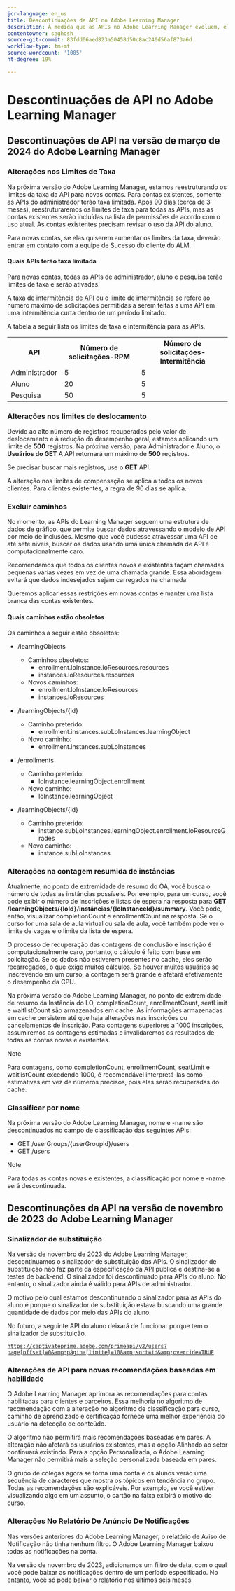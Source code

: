 ```yaml
---
jcr-language: en_us
title: Descontinuações de API no Adobe Learning Manager
description: À medida que as APIs no Adobe Learning Manager evoluem, elas são periodicamente reorganizadas ou atualizadas. Quando as APIs evoluem, a API antiga é descontinuada e eventualmente removida. Esta página contém informações que você precisa saber ao migrar de versões de API obsoletas para versões de API mais novas e estáveis.
contentowner: saghosh
source-git-commit: 83fdd06aed823a50458d50c8ac240d56af873a6d
workflow-type: tm+mt
source-wordcount: '1005'
ht-degree: 19%

---
```



# Descontinuações de API no Adobe Learning Manager

## Descontinuações de API na versão de março de 2024 do Adobe Learning Manager

### Alterações nos Limites de Taxa

Na próxima versão do Adobe Learning Manager, estamos reestruturando os limites da taxa da API para novas contas. Para contas existentes, somente as APIs do administrador terão taxa limitada. Após 90 dias (cerca de 3 meses), reestruturaremos os limites de taxa para todas as APIs, mas as contas existentes serão incluídas na lista de permissões de acordo com o uso atual. As contas existentes precisam revisar o uso da API do aluno.

Para novas contas, se elas quiserem aumentar os limites da taxa, deverão entrar em contato com a equipe de Sucesso do cliente do ALM.

#### Quais APIs terão taxa limitada

Para novas contas, todas as APIs de administrador, aluno e pesquisa terão limites de taxa e serão ativadas.

A taxa de intermitência de API ou o limite de intermitência se refere ao número máximo de solicitações permitidas a serem feitas a uma API em uma intermitência curta dentro de um período limitado.

A tabela a seguir lista os limites de taxa e intermitência para as APIs.

<table>
    <tr>
        <th>API</th>
        <th>Número de solicitações-RPM</th>
        <th>Número de solicitações-Intermitência</th>
    </tr>
    <tr>
        <td>Administrador</td>
        <td>5</td>
        <td>5</td>
    </tr>
    <tr>
        <td>Aluno</td>
        <td>20</td>
        <td>5</td>
    </tr>
    <tr>
        <td>Pesquisa</td>
        <td>50</td>
        <td>5</td>
    </tr>
</table>

### Alterações nos limites de deslocamento

Devido ao alto número de registros recuperados pelo valor de deslocamento e à redução do desempenho geral, estamos aplicando um limite de **500** registros. Na próxima versão, para Administrador e Aluno, o **Usuários do GET** A API retornará um máximo de **500** registros.

Se precisar buscar mais registros, use o **GET** API.

A alteração nos limites de compensação se aplica a todos os novos clientes. Para clientes existentes, a regra de 90 dias se aplica.

### Excluir caminhos

No momento, as APIs do Learning Manager seguem uma estrutura de dados de gráfico, que permite buscar dados atravessando o modelo de API por meio de inclusões. Mesmo que você pudesse atravessar uma API de até sete níveis, buscar os dados usando uma única chamada de API é computacionalmente caro.

Recomendamos que todos os clientes novos e existentes façam chamadas pequenas várias vezes em vez de uma chamada grande. Essa abordagem evitará que dados indesejados sejam carregados na chamada.

Queremos aplicar essas restrições em novas contas e manter uma lista branca das contas existentes.

#### Quais caminhos estão obsoletos

Os caminhos a seguir estão obsoletos:

* /learningObjects
   * Caminhos obsoletos:
      * enrollment.loInstance.loResources.resources
      * instances.loResources.resources
   * Novos caminhos:
      * enrollment.loInstance.loResources
      * instances.loResources

* /learningObjects/{id}
   * Caminho preterido:
      * enrollment.instances.subLoInstances.learningObject
   * Novo caminho:
      * enrollment.instances.subLoInstances

* /enrollments
   * Caminho preterido:
      * loInstance.learningObject.enrollment
   * Novo caminho:
      * loInstance.learningObject

* /learningObjects/{id}
   * Caminho preterido:
      * instance.subLoInstances.learningObject.enrollment.loResourceGrades
   * Novo caminho:
      * instance.subLoInstances

### Alterações na contagem resumida de instâncias

Atualmente, no ponto de extremidade de resumo do OA, você busca o número de todas as instâncias possíveis. Por exemplo, para um curso, você pode exibir o número de inscrições e listas de espera na resposta para **GET /learningObjects/{loId}/instâncias/{loInstanceId}/summary**. Você pode, então, visualizar completionCount e enrollmentCount na resposta. Se o curso for uma sala de aula virtual ou sala de aula, você também pode ver o limite de vagas e o limite da lista de espera.

O processo de recuperação das contagens de conclusão e inscrição é computacionalmente caro, portanto, o cálculo é feito com base em solicitação. Se os dados não estiverem presentes no cache, eles serão recarregados, o que exige muitos cálculos. Se houver muitos usuários se inscrevendo em um curso, a contagem será grande e afetará efetivamente o desempenho da CPU.

Na próxima versão do Adobe Learning Manager, no ponto de extremidade de resumo da Instância do LO, completionCount, enrollmentCount, seatLimit e waitlistCount são armazenados em cache. As informações armazenadas em cache persistem até que haja alterações nas inscrições ou cancelamentos de inscrição. Para contagens superiores a 1000 inscrições, assumiremos as contagens estimadas e invalidaremos os resultados de todas as contas novas e existentes.

>[!NOTE]
>
>Para contagens, como completionCount, enrollmentCount, seatLimit e waitlistCount excedendo 1000, é recomendável interpretá-las como estimativas em vez de números precisos, pois elas serão recuperadas do cache.

### Classificar por nome

Na próxima versão do Adobe Learning Manager, nome e -name são descontinuados no campo de classificação das seguintes APIs:

* GET /userGroups/{userGroupId}/users
* GET /users

>[!NOTE]
>
>Para todas as contas novas e existentes, a classificação por nome e -name será descontinuada.


## Descontinuações da API na versão de novembro de 2023 do Adobe Learning Manager

### Sinalizador de substituição

Na versão de novembro de 2023 do Adobe Learning Manager, descontinuamos o sinalizador de substituição das APIs. O sinalizador de substituição não faz parte da especificação da API pública e destina-se a testes de back-end. O sinalizador foi descontinuado para APIs do aluno. No entanto, o sinalizador ainda é válido para APIs de administrador.

O motivo pelo qual estamos descontinuando o sinalizador para as APIs do aluno é porque o sinalizador de substituição estava buscando uma grande quantidade de dados por meio das APIs do aluno.

No futuro, a seguinte API do aluno deixará de funcionar porque tem o sinalizador de substituição.

<code>https://captivateprime.adobe.com/primeapi/v2/users?page[offset]=0&amp;página[limite]=10&amp;sort=id&amp;override=TRUE</code>

### Alterações de API para novas recomendações baseadas em habilidade

O Adobe Learning Manager aprimora as recomendações para contas habilitadas para clientes e parceiros. Essa melhoria no algoritmo de recomendação com a alteração no algoritmo de classificação para curso, caminho de aprendizado e certificação fornece uma melhor experiência do usuário na detecção de conteúdo.

O algoritmo não permitirá mais recomendações baseadas em pares. A alteração não afetará os usuários existentes, mas a opção Alinhado ao setor continuará existindo. Para a opção Personalizada, o Adobe Learning Manager não permitirá mais a seleção personalizada baseada em pares.

O grupo de colegas agora se torna uma conta e os alunos verão uma sequência de caracteres que mostra os tópicos em tendência no grupo. Todas as recomendações são explicáveis. Por exemplo, se você estiver visualizando algo em um assunto, o cartão na faixa exibirá o motivo do curso.

### Alterações No Relatório De Anúncio De Notificações

Nas versões anteriores do Adobe Learning Manager, o relatório de Aviso de Notificação não tinha nenhum filtro. O Adobe Learning Manager baixou todas as notificações na conta.

Na versão de novembro de 2023, adicionamos um filtro de data, com o qual você pode baixar as notificações dentro de um período especificado.  No entanto, você só pode baixar o relatório nos últimos seis meses.